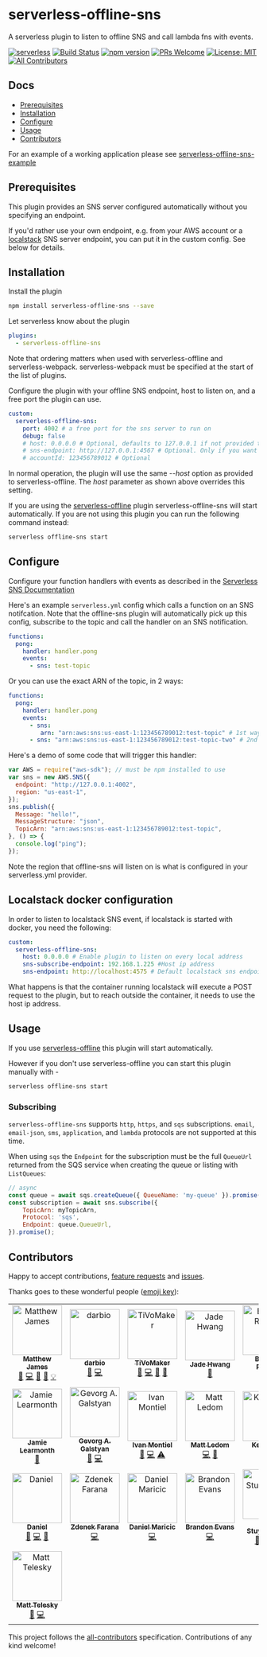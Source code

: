 # serverless-offline-sns
A serverless plugin to listen to offline SNS and call lambda fns with events.

[![serverless](http://public.serverless.com/badges/v3.svg)](http://www.serverless.com)
[![Build Status](https://travis-ci.org/mj1618/serverless-offline-sns.svg?branch=master)](https://travis-ci.org/mj1618/serverless-offline-sns)
[![npm version](https://badge.fury.io/js/serverless-offline-sns.svg)](https://badge.fury.io/js/serverless-offline-sns)
[![PRs Welcome](https://img.shields.io/badge/PRs-welcome-brightgreen.svg)](#contributing)
[![License: MIT](https://img.shields.io/badge/License-MIT-yellow.svg)](https://opensource.org/licenses/MIT)
[![All Contributors](https://img.shields.io/badge/all_contributors-22-orange.svg?style=flat-square)](#contributors)


## Docs
- [Prerequisites](#prerequisites)
- [Installation](#installation)
- [Configure](#configure)
- [Usage](#usage)
- [Contributors](#contributors)

For an example of a working application please see [serverless-offline-sns-example](https://github.com/mj1618/serverless-offline-sns-example)

## Prerequisites

This plugin provides an SNS server configured automatically without you specifying an endpoint.

If you'd rather use your own endpoint, e.g. from your AWS account or a [localstack](https://github.com/localstack/localstack) SNS server endpoint, you can put it in the custom config. See below for details.

## Installation

Install the plugin
```bash
npm install serverless-offline-sns --save
```

Let serverless know about the plugin
```YAML
plugins:
  - serverless-offline-sns
```

Note that ordering matters when used with serverless-offline and serverless-webpack. serverless-webpack must be specified at the start of the list of plugins.

Configure the plugin with your offline SNS endpoint, host to listen on, and a free port the plugin can use.

```YAML
custom:
  serverless-offline-sns:
    port: 4002 # a free port for the sns server to run on
    debug: false
    # host: 0.0.0.0 # Optional, defaults to 127.0.0.1 if not provided to serverless-offline
    # sns-endpoint: http://127.0.0.1:4567 # Optional. Only if you want to use a custom endpoint
    # accountId: 123456789012 # Optional
```

In normal operation, the plugin will use the same *--host* option as provided to serverless-offline. The *host* parameter as shown above overrides this setting.

If you are using the [serverless-offline](https://github.com/dherault/serverless-offline) plugin serverless-offline-sns will start automatically. If you are not using this plugin you can run the following command instead:
```bash
serverless offline-sns start
```

## Configure

Configure your function handlers with events as described in the [Serverless SNS Documentation](https://serverless.com/framework/docs/providers/aws/events/sns/)

Here's an example `serverless.yml` config which calls a function on an SNS notifcation. Note that the offline-sns plugin will automatically pick up this config, subscribe to the topic and call the handler on an SNS notification.

```YAML
functions:
  pong:
    handler: handler.pong
    events:
      - sns: test-topic
```

Or you can use the exact ARN of the topic, in 2 ways:
```YAML
functions:
  pong:
    handler: handler.pong
    events:
      - sns:
         arn: "arn:aws:sns:us-east-1:123456789012:test-topic" # 1st way
      - sns: "arn:aws:sns:us-east-1:123456789012:test-topic-two" # 2nd way
```

Here's a demo of some code that will trigger this handler:

```javascript
var AWS = require("aws-sdk"); // must be npm installed to use
var sns = new AWS.SNS({
  endpoint: "http://127.0.0.1:4002",
  region: "us-east-1",
});
sns.publish({
  Message: "hello!",
  MessageStructure: "json",
  TopicArn: "arn:aws:sns:us-east-1:123456789012:test-topic",
}, () => {
  console.log("ping");
});
```

Note the region that offline-sns will listen on is what is configured in your serverless.yml provider.

## Localstack docker configuration
In order to listen to localstack SNS event, if localstack is started with docker, you need the following:
```YAML
custom:
  serverless-offline-sns:
    host: 0.0.0.0 # Enable plugin to listen on every local address
    sns-subscribe-endpoint: 192.168.1.225 #Host ip address
    sns-endpoint: http://localhost:4575 # Default localstack sns endpoint
```
What happens is that the container running localstack will execute a POST request to the plugin, but to reach outside the container, it needs to use the host ip address.

## Usage

If you use [serverless-offline](https://github.com/dherault/serverless-offline) this plugin will start automatically.

However if you don't use serverless-offline you can start this plugin manually with -
```bash
serverless offline-sns start
```

### Subscribing

`serverless-offline-sns` supports `http`, `https`, and `sqs` subscriptions. `email`, `email-json`,
`sms`, `application`, and `lambda` protocols are not supported at this time.

When using `sqs` the `Endpoint` for the subscription must be the full `QueueUrl` returned from
the SQS service when creating the queue or listing with `ListQueues`:

```javascript
// async
const queue = await sqs.createQueue({ QueueName: 'my-queue' }).promise();
const subscription = await sns.subscribe({
    TopicArn: myTopicArn,
    Protocol: 'sqs',
    Endpoint: queue.QueueUrl,
}).promise();
```

## Contributors

Happy to accept contributions, [feature requests](https://github.com/mj1618/serverless-offline-sns/issues) and [issues](https://github.com/mj1618/serverless-offline-sns/issues).

Thanks goes to these wonderful people ([emoji key](https://github.com/kentcdodds/all-contributors#emoji-key)):

<!-- ALL-CONTRIBUTORS-LIST:START - Do not remove or modify this section -->
<!-- prettier-ignore -->
<table>
  <tr>
    <td align="center"><a href="https://github.com/mj1618"><img src="https://avatars0.githubusercontent.com/u/6138817?v=4" width="100px;" alt="Matthew James"/><br /><sub><b>Matthew James</b></sub></a><br /><a href="#question-mj1618" title="Answering Questions">💬</a> <a href="https://github.com/mj1618/serverless-offline-sns/commits?author=mj1618" title="Code">💻</a> <a href="#design-mj1618" title="Design">🎨</a> <a href="https://github.com/mj1618/serverless-offline-sns/commits?author=mj1618" title="Documentation">📖</a> <a href="#example-mj1618" title="Examples">💡</a></td>
    <td align="center"><a href="https://github.com/darbio"><img src="https://avatars0.githubusercontent.com/u/517620?v=4" width="100px;" alt="darbio"/><br /><sub><b>darbio</b></sub></a><br /><a href="https://github.com/mj1618/serverless-offline-sns/issues?q=author%3Adarbio" title="Bug reports">🐛</a> <a href="https://github.com/mj1618/serverless-offline-sns/commits?author=darbio" title="Code">💻</a></td>
    <td align="center"><a href="https://github.com/TiVoMaker"><img src="https://avatars2.githubusercontent.com/u/5116271?v=4" width="100px;" alt="TiVoMaker"/><br /><sub><b>TiVoMaker</b></sub></a><br /><a href="https://github.com/mj1618/serverless-offline-sns/issues?q=author%3ATiVoMaker" title="Bug reports">🐛</a> <a href="https://github.com/mj1618/serverless-offline-sns/commits?author=TiVoMaker" title="Code">💻</a> <a href="#design-TiVoMaker" title="Design">🎨</a> <a href="https://github.com/mj1618/serverless-offline-sns/commits?author=TiVoMaker" title="Documentation">📖</a></td>
    <td align="center"><a href="https://github.com/jadehwangsonos"><img src="https://avatars3.githubusercontent.com/u/32281536?v=4" width="100px;" alt="Jade Hwang"/><br /><sub><b>Jade Hwang</b></sub></a><br /><a href="https://github.com/mj1618/serverless-offline-sns/issues?q=author%3Ajadehwangsonos" title="Bug reports">🐛</a></td>
    <td align="center"><a href="https://github.com/bennettrogers"><img src="https://avatars1.githubusercontent.com/u/933251?v=4" width="100px;" alt="Bennett Rogers"/><br /><sub><b>Bennett Rogers</b></sub></a><br /><a href="https://github.com/mj1618/serverless-offline-sns/issues?q=author%3Abennettrogers" title="Bug reports">🐛</a> <a href="https://github.com/mj1618/serverless-offline-sns/commits?author=bennettrogers" title="Code">💻</a></td>
    <td align="center"><a href="https://github.com/jbreckel"><img src="https://avatars2.githubusercontent.com/u/9253219?v=4" width="100px;" alt="Julius Breckel"/><br /><sub><b>Julius Breckel</b></sub></a><br /><a href="https://github.com/mj1618/serverless-offline-sns/commits?author=jbreckel" title="Code">💻</a> <a href="#example-jbreckel" title="Examples">💡</a> <a href="https://github.com/mj1618/serverless-offline-sns/commits?author=jbreckel" title="Tests">⚠️</a></td>
    <td align="center"><a href="https://github.com/RainaWLK"><img src="https://avatars1.githubusercontent.com/u/29059474?v=4" width="100px;" alt="RainaWLK"/><br /><sub><b>RainaWLK</b></sub></a><br /><a href="https://github.com/mj1618/serverless-offline-sns/issues?q=author%3ARainaWLK" title="Bug reports">🐛</a> <a href="https://github.com/mj1618/serverless-offline-sns/commits?author=RainaWLK" title="Code">💻</a></td>
  </tr>
  <tr>
    <td align="center"><a href="http://www.boxlightmedia.com"><img src="https://avatars2.githubusercontent.com/u/33498?v=4" width="100px;" alt="Jamie Learmonth"/><br /><sub><b>Jamie Learmonth</b></sub></a><br /><a href="https://github.com/mj1618/serverless-offline-sns/issues?q=author%3Ajamiel" title="Bug reports">🐛</a></td>
    <td align="center"><a href="https://github.com/gevorggalstyan"><img src="https://avatars2.githubusercontent.com/u/2598355?v=4" width="100px;" alt="Gevorg A. Galstyan"/><br /><sub><b>Gevorg A. Galstyan</b></sub></a><br /><a href="https://github.com/mj1618/serverless-offline-sns/issues?q=author%3Agevorggalstyan" title="Bug reports">🐛</a> <a href="https://github.com/mj1618/serverless-offline-sns/commits?author=gevorggalstyan" title="Code">💻</a></td>
    <td align="center"><a href="https://idmontie.github.io"><img src="https://avatars3.githubusercontent.com/u/412382?v=4" width="100px;" alt="Ivan Montiel"/><br /><sub><b>Ivan Montiel</b></sub></a><br /><a href="https://github.com/mj1618/serverless-offline-sns/issues?q=author%3Aidmontie" title="Bug reports">🐛</a> <a href="https://github.com/mj1618/serverless-offline-sns/commits?author=idmontie" title="Code">💻</a> <a href="https://github.com/mj1618/serverless-offline-sns/commits?author=idmontie" title="Tests">⚠️</a></td>
    <td align="center"><a href="https://github.com/mledom"><img src="https://avatars0.githubusercontent.com/u/205515?v=4" width="100px;" alt="Matt Ledom"/><br /><sub><b>Matt Ledom</b></sub></a><br /><a href="https://github.com/mj1618/serverless-offline-sns/commits?author=mledom" title="Code">💻</a> <a href="#design-mledom" title="Design">🎨</a></td>
    <td align="center"><a href="http://kmfk.io"><img src="https://avatars3.githubusercontent.com/u/2430033?v=4" width="100px;" alt="Keith Kirk"/><br /><sub><b>Keith Kirk</b></sub></a><br /><a href="https://github.com/mj1618/serverless-offline-sns/commits?author=kmfk" title="Code">💻</a> <a href="#design-kmfk" title="Design">🎨</a></td>
    <td align="center"><a href="https://github.com/kobim"><img src="https://avatars1.githubusercontent.com/u/679761?v=4" width="100px;" alt="Kobi Meirson"/><br /><sub><b>Kobi Meirson</b></sub></a><br /><a href="https://github.com/mj1618/serverless-offline-sns/commits?author=kobim" title="Code">💻</a></td>
    <td align="center"><a href="https://github.com/lagnat"><img src="https://avatars2.githubusercontent.com/u/2048655?v=4" width="100px;" alt="Steve Green"/><br /><sub><b>Steve Green</b></sub></a><br /><a href="https://github.com/mj1618/serverless-offline-sns/commits?author=lagnat" title="Code">💻</a></td>
  </tr>
  <tr>
    <td align="center"><a href="http://dandoes.net"><img src="https://avatars1.githubusercontent.com/u/334487?v=4" width="100px;" alt="Daniel"/><br /><sub><b>Daniel</b></sub></a><br /><a href="https://github.com/mj1618/serverless-offline-sns/issues?q=author%3ADanielSchaffer" title="Bug reports">🐛</a> <a href="https://github.com/mj1618/serverless-offline-sns/commits?author=DanielSchaffer" title="Code">💻</a> <a href="#design-DanielSchaffer" title="Design">🎨</a></td>
    <td align="center"><a href="https://zdenekfarana.com/"><img src="https://avatars2.githubusercontent.com/u/592682?v=4" width="100px;" alt="Zdenek Farana"/><br /><sub><b>Zdenek Farana</b></sub></a><br /><a href="https://github.com/mj1618/serverless-offline-sns/commits?author=byF" title="Code">💻</a></td>
    <td align="center"><a href="https://woss.io"><img src="https://avatars3.githubusercontent.com/u/80440?v=4" width="100px;" alt="Daniel Maricic"/><br /><sub><b>Daniel Maricic</b></sub></a><br /><a href="https://github.com/mj1618/serverless-offline-sns/commits?author=woss" title="Code">💻</a></td>
    <td align="center"><a href="http://www.brandonmevans.com"><img src="https://avatars1.githubusercontent.com/u/542245?v=4" width="100px;" alt="Brandon Evans"/><br /><sub><b>Brandon Evans</b></sub></a><br /><a href="https://github.com/mj1618/serverless-offline-sns/commits?author=BrandonE" title="Code">💻</a></td>
    <td align="center"><a href="https://aaronstuyvenberg.com"><img src="https://avatars0.githubusercontent.com/u/1598537?v=4" width="100px;" alt="AJ Stuyvenberg"/><br /><sub><b>AJ Stuyvenberg</b></sub></a><br /><a href="#question-astuyve" title="Answering Questions">💬</a> <a href="https://github.com/mj1618/serverless-offline-sns/commits?author=astuyve" title="Code">💻</a> <a href="https://github.com/mj1618/serverless-offline-sns/commits?author=astuyve" title="Tests">⚠️</a></td>
    <td align="center"><a href="https://github.com/jkruse14"><img src="https://avatars1.githubusercontent.com/u/16331726?v=4" width="100px;" alt="justin.kruse"/><br /><sub><b>justin.kruse</b></sub></a><br /><a href="https://github.com/mj1618/serverless-offline-sns/commits?author=jkruse14" title="Tests">⚠️</a> <a href="https://github.com/mj1618/serverless-offline-sns/commits?author=jkruse14" title="Code">💻</a></td>
    <td align="center"><a href="https://github.com/Clement134"><img src="https://avatars2.githubusercontent.com/u/6473775?v=4" width="100px;" alt="Clement134"/><br /><sub><b>Clement134</b></sub></a><br /><a href="https://github.com/mj1618/serverless-offline-sns/issues?q=author%3AClement134" title="Bug reports">🐛</a> <a href="https://github.com/mj1618/serverless-offline-sns/commits?author=Clement134" title="Code">💻</a></td>
  </tr>
  <tr>
    <td align="center"><a href="https://github.com/mteleskycmp"><img src="https://avatars0.githubusercontent.com/u/47985584?v=4" width="100px;" alt="Matt Telesky"/><br /><sub><b>Matt Telesky</b></sub></a><br /><a href="https://github.com/mj1618/serverless-offline-sns/issues?q=author%3Amteleskycmp" title="Bug reports">🐛</a> <a href="https://github.com/mj1618/serverless-offline-sns/commits?author=mteleskycmp" title="Code">💻</a></td>
  </tr>
</table>

<!-- ALL-CONTRIBUTORS-LIST:END -->

This project follows the [all-contributors](https://github.com/kentcdodds/all-contributors) specification. Contributions of any kind welcome!
